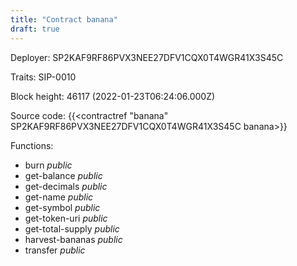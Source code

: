 ```yaml
---
title: "Contract banana"
draft: true
---
```

Deployer: SP2KAF9RF86PVX3NEE27DFV1CQX0T4WGR41X3S45C

Traits:
 SIP-0010



Block height: 46117 (2022-01-23T06:24:06.000Z)

Source code: {{<contractref "banana" SP2KAF9RF86PVX3NEE27DFV1CQX0T4WGR41X3S45C banana>}}

Functions:

* burn _public_
* get-balance _public_
* get-decimals _public_
* get-name _public_
* get-symbol _public_
* get-token-uri _public_
* get-total-supply _public_
* harvest-bananas _public_
* transfer _public_
